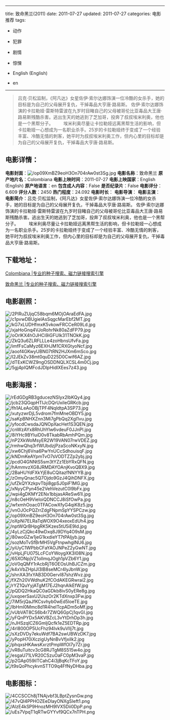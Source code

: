 
---
title: 致命黑兰(2011)
date: 2011-07-27
updated: 2011-07-27
categories: 电影推荐
tags:
- 动作
- 犯罪
- 剧情
- 惊悚

- English (English)
- en
---


> 吕克·贝松监制，《阿凡达》女星佐伊·索尔达娜饰演一位冷酷的女杀手，她的目标是为自己的父母展开复仇，干掉毒品大亨唐·路易斯。 佐伊·索尔达娜饰演的卡拉勒娅·雷斯特雷波在九岁时目睹自己的父母被哥伦比亚毒品大王唐·路易斯残酷杀害。逃出生天的她逃到了芝加哥，投奔了叔叔埃米利奥，他也是一个黑帮分子。 　　埃米利奥尽量让卡拉勒娅远离黑帮生活的影响，但卡拉勒娅一心想成为一名职业杀手。25岁的卡拉勒娅终于变成了一个经验丰富、冷酷无情的刺客，她平时为叔叔埃米利奥工作，但内心里的目标却是为自己的父母展开复仇，干掉毒品大亨唐·路易斯。

## **电影详情**：

**电影封面**：<img src="https://image.tmdb.org/t/p/w200/op09XmBZ9eoH3On704rAw0st3Sg.jpg" alt="/op09XmBZ9eoH3On704rAw0st3Sg.jpg" title="/op09XmBZ9eoH3On704rAw0st3Sg.jpg">
**电影名称**：致命黑兰
**原产地片名**：Colombiana
**电影上映时间**：2011-07-27
**电影上映国家**：English (English)
**原产地语言**：en
**包含成人内容**：False
**是否纪录片**：False
**电影评分**：6.609
**评分人数**：2450
**热门程度**：24.092
**电影时长**：
**电影导演**：
**电影主演**：
**电影简介**：吕克·贝松监制，《阿凡达》女星佐伊·索尔达娜饰演一位冷酷的女杀手，她的目标是为自己的父母展开复仇，干掉毒品大亨唐·路易斯。 佐伊·索尔达娜饰演的卡拉勒娅·雷斯特雷波在九岁时目睹自己的父母被哥伦比亚毒品大王唐·路易斯残酷杀害。逃出生天的她逃到了芝加哥，投奔了叔叔埃米利奥，他也是一个黑帮分子。 　　埃米利奥尽量让卡拉勒娅远离黑帮生活的影响，但卡拉勒娅一心想成为一名职业杀手。25岁的卡拉勒娅终于变成了一个经验丰富、冷酷无情的刺客，她平时为叔叔埃米利奥工作，但内心里的目标却是为自己的父母展开复仇，干掉毒品大亨唐·路易斯。

## **下载地址**：
[Colombiana |专业的种子搜索、磁力链接搜索引擎](https://movie.amd794.com:2083/?search=Colombiana&ordering=&mode=match_phrase&page_size=10&page=1)

[致命黑兰 |专业的种子搜索、磁力链接搜索引擎](https://movie.amd794.com:2083/?search=%E8%87%B4%E5%91%BD%E9%BB%91%E5%85%B0&ordering=&mode=match_phrase&page_size=10&page=1)
 

## **电影剧照**：
<img src="https://image.tmdb.org/t/p/original/2PlRuZUjqC58bqm6MOjOAraEdFA.jpg" alt="/2PlRuZUjqC58bqm6MOjOAraEdFA.jpg" title="/2PlRuZUjqC58bqm6MOjOAraEdFA.jpg"><img src="https://image.tmdb.org/t/p/original/c1pvwDBUgielAsSqgcMarEbf2MT.jpg" alt="/c1pvwDBUgielAsSqgcMarEbf2MT.jpg" title="/c1pvwDBUgielAsSqgcMarEbf2MT.jpg"><img src="https://image.tmdb.org/t/p/original/kG7xLUDHfmxK5vkowFRCCeR09Ld.jpg" alt="/kG7xLUDHfmxK5vkowFRCCeR09Ld.jpg" title="/kG7xLUDHfmxK5vkowFRCCeR09Ld.jpg"><img src="https://image.tmdb.org/t/p/original/xjaHoGnq4VJoRohrNk80aZdFP79.jpg" alt="/xjaHoGnq4VJoRohrNk80aZdFP79.jpg" title="/xjaHoGnq4VJoRohrNk80aZdFP79.jpg"><img src="https://image.tmdb.org/t/p/original/oOrlKX4hOJHCi9iGFUIk31TNOkK.jpg" alt="/oOrlKX4hOJHCi9iGFUIk31TNOkK.jpg" title="/oOrlKX4hOJHCi9iGFUIk31TNOkK.jpg"><img src="https://image.tmdb.org/t/p/original/ZkQ3u6ZLRFLLLe4zoHbnsUfvFa.jpg" alt="/ZkQ3u6ZLRFLLLe4zoHbnsUfvFa.jpg" title="/ZkQ3u6ZLRFLLLe4zoHbnsUfvFa.jpg"><img src="https://image.tmdb.org/t/p/original/imfFsCaMyz6EXHJM1CRXGtyoNcf.jpg" alt="/imfFsCaMyz6EXHJM1CRXGtyoNcf.jpg" title="/imfFsCaMyz6EXHJM1CRXGtyoNcf.jpg"><img src="https://image.tmdb.org/t/p/original/aoof4GKwyUBN07tRN2HJXm6mSco.jpg" alt="/aoof4GKwyUBN07tRN2HJXm6mSco.jpg" title="/aoof4GKwyUBN07tRN2HJXm6mSco.jpg"><img src="https://image.tmdb.org/t/p/original/l2JEkZv38mt0quD225D0Cwif6AZ.jpg" alt="/l2JEkZv38mt0quD225D0Cwif6AZ.jpg" title="/l2JEkZv38mt0quD225D0Cwif6AZ.jpg"><img src="https://image.tmdb.org/t/p/original/dTExKCWZ9ngOSDDNQLXCSL4m0Cj.jpg" alt="/dTExKCWZ9ngOSDDNQLXCSL4m0Cj.jpg" title="/dTExKCWZ9ngOSDDNQLXCSL4m0Cj.jpg"><img src="https://image.tmdb.org/t/p/original/5gj4pIQMFcdJDlpHidlXEes7z43.jpg" alt="/5gj4pIQMFcdJDlpHidlXEes7z43.jpg" title="/5gj4pIQMFcdJDlpHidlXEes7z43.jpg">

## **电影海报**：
<img src="https://image.tmdb.org/t/p/original/rEdGDgRB3gducezNSIyx2lbKQy4.jpg" alt="/rEdGDgRB3gducezNSIyx2lbKQy4.jpg" title="/rEdGDgRB3gducezNSIyx2lbKQy4.jpg"><img src="https://image.tmdb.org/t/p/original/jcb23QGqpHTIJcDQrUxiIeGRKcb.jpg" alt="/jcb23QGqpHTIJcDQrUxiIeGRKcb.jpg" title="/jcb23QGqpHTIJcDQrUxiIeGRKcb.jpg"><img src="https://image.tmdb.org/t/p/original/fh1ALeAoOBjTPF4NqldtpA3SP73.jpg" alt="/fh1ALeAoOBjTPF4NqldtpA3SP73.jpg" title="/fh1ALeAoOBjTPF4NqldtpA3SP73.jpg"><img src="https://image.tmdb.org/t/p/original/xutyzwrDjL5vdrom7fmMneOBDY5.jpg" alt="/xutyzwrDjL5vdrom7fmMneOBDY5.jpg" title="/xutyzwrDjL5vdrom7fmMneOBDY5.jpg"><img src="https://image.tmdb.org/t/p/original/saKpBNHXZnn3Mi7gPbQq2XgI1vu.jpg" alt="/saKpBNHXZnn3Mi7gPbQq2XgI1vu.jpg" title="/saKpBNHXZnn3Mi7gPbQq2XgI1vu.jpg"><img src="https://image.tmdb.org/t/p/original/yfocdCwsdaJQNOpXacHet1S3QEN.jpg" alt="/yfocdCwsdaJQNOpXacHet1S3QEN.jpg" title="/yfocdCwsdaJQNOpXacHet1S3QEN.jpg"><img src="https://image.tmdb.org/t/p/original/cnWzAYx8RhUhYlw6vdeuF0JJnPl.jpg" alt="/cnWzAYx8RhUhYlw6vdeuF0JJnPl.jpg" title="/cnWzAYx8RhUhYlw6vdeuF0JJnPl.jpg"><img src="https://image.tmdb.org/t/p/original/8iYHc9BYluiD0v8TkabRbAmhPQm.jpg" alt="/8iYHc9BYluiD0v8TkabRbAmhPQm.jpg" title="/8iYHc9BYluiD0v8TkabRbAmhPQm.jpg"><img src="https://image.tmdb.org/t/p/original/nP2XkWoMsyER2W19VAN07rwVDEZ.jpg" alt="/nP2XkWoMsyER2W19VAN07rwVDEZ.jpg" title="/nP2XkWoMsyER2W19VAN07rwVDEZ.jpg"><img src="https://image.tmdb.org/t/p/original/rmhwQhq3rfWUbdzjPzaScoNKxyN.jpg" alt="/rmhwQhq3rfWUbdzjPzaScoNKxyN.jpg" title="/rmhwQhq3rfWUbdzjPzaScoNKxyN.jpg"><img src="https://image.tmdb.org/t/p/original/xw6Chj6Vna6PwYnUCcSdhouisqF.jpg" alt="/xw6Chj6Vna6PwYnUCcSdhouisqF.jpg" title="/xw6Chj6Vna6PwYnUCcSdhouisqF.jpg"><img src="https://image.tmdb.org/t/p/original/kNDmKeAYpmTvO7sVODTZZp2ybj.jpg" alt="/kNDmKeAYpmTvO7sVODTZZp2ybj.jpg" title="/kNDmKeAYpmTvO7sVODTZZp2ybj.jpg"><img src="https://image.tmdb.org/t/p/original/pcdO4GNNtS5sm3tYZz1EbYRxQFN.jpg" alt="/pcdO4GNNtS5sm3tYZz1EbYRxQFN.jpg" title="/pcdO4GNNtS5sm3tYZz1EbYRxQFN.jpg"><img src="https://image.tmdb.org/t/p/original/hAmmvzXG8JRMDAYOAnjKvoQBX9.jpg" alt="/hAmmvzXG8JRMDAYOAnjKvoQBX9.jpg" title="/hAmmvzXG8JRMDAYOAnjKvoQBX9.jpg"><img src="https://image.tmdb.org/t/p/original/2BaHUYdFXkYjE8uCQitazfNNYYB.jpg" alt="/2BaHUYdFXkYjE8uCQitazfNNYYB.jpg" title="/2BaHUYdFXkYjE8uCQitazfNNYYB.jpg"><img src="https://image.tmdb.org/t/p/original/zOmyQnac5Q7Ojdo9GzJ4QihDNFX.jpg" alt="/zOmyQnac5Q7Ojdo9GzJ4QihDNFX.jpg" title="/zOmyQnac5Q7Ojdo9GzJ4QihDNFX.jpg"><img src="https://image.tmdb.org/t/p/original/ufZkQYXzkpvTbji8gpSJ0piF1MG.jpg" alt="/ufZkQYXzkpvTbji8gpSJ0piF1MG.jpg" title="/ufZkQYXzkpvTbji8gpSJ0piF1MG.jpg"><img src="https://image.tmdb.org/t/p/original/xNyyCPyn45e2VehVezutC0l9bFx.jpg" alt="/xNyyCPyn45e2VehVezutC0l9bFx.jpg" title="/xNyyCPyn45e2VehVezutC0l9bFx.jpg"><img src="https://image.tmdb.org/t/p/original/wpi4gDKMY2ENx1bbjasAReSw61l.jpg" alt="/wpi4gDKMY2ENx1bbjasAReSw61l.jpg" title="/wpi4gDKMY2ENx1bbjasAReSw61l.jpg"><img src="https://image.tmdb.org/t/p/original/n8cOeH9VieloiQDNCCJ8iSfOwPa.jpg" alt="/n8cOeH9VieloiQDNCCJ8iSfOwPa.jpg" title="/n8cOeH9VieloiQDNCCJ8iSfOwPa.jpg"><img src="https://image.tmdb.org/t/p/original/wfxmhOoac0TFACowXfyG4qiK8z5.jpg" alt="/wfxmhOoac0TFACowXfyG4qiK8z5.jpg" title="/wfxmhOoac0TFACowXfyG4qiK8z5.jpg"><img src="https://image.tmdb.org/t/p/original/vnOJOcPQZrrZdgFNpmSpYYSPCzw.jpg" alt="/vnOJOcPQZrrZdgFNpmSpYYSPCzw.jpg" title="/vnOJOcPQZrrZdgFNpmSpYYSPCzw.jpg"><img src="https://image.tmdb.org/t/p/original/op09XmBZ9eoH3On704rAw0st3Sg.jpg" alt="/op09XmBZ9eoH3On704rAw0st3Sg.jpg" title="/op09XmBZ9eoH3On704rAw0st3Sg.jpg"><img src="https://image.tmdb.org/t/p/original/oXpNi7ELRaTqWOX9O4xeoxEdUh4.jpg" alt="/oXpNi7ELRaTqWOX9O4xeoxEdUh4.jpg" title="/oXpNi7ELRaTqWOX9O4xeoxEdUh4.jpg"><img src="https://image.tmdb.org/t/p/original/nptWQrBHpgRK5Kzes5tU5iE9Id.jpg" alt="/nptWQrBHpgRK5Kzes5tU5iE9Id.jpg" title="/nptWQrBHpgRK5Kzes5tU5iE9Id.jpg"><img src="https://image.tmdb.org/t/p/original/4yLzCjQkc49wDxq8J9DYq4O9sM.jpg" alt="/4yLzCjQkc49wDxq8J9DYq4O9sM.jpg" title="/4yLzCjQkc49wDxq8J9DYq4O9sM.jpg"><img src="https://image.tmdb.org/t/p/original/80woGZw1jeG1kxdieYT7tPAljyb.jpg" alt="/80woGZw1jeG1kxdieYT7tPAljyb.jpg" title="/80woGZw1jeG1kxdieYT7tPAljyb.jpg"><img src="https://image.tmdb.org/t/p/original/sozMoTvSfBrMH5VgFtnpwhgINU6.jpg" alt="/sozMoTvSfBrMH5VgFtnpwhgINU6.jpg" title="/sozMoTvSfBrMH5VgFtnpwhgINU6.jpg"><img src="https://image.tmdb.org/t/p/original/yiUyC1WPbbCFaYAOJNPeZ2yGwNT.jpg" alt="/yiUyC1WPbbCFaYAOJNPeZ2yGwNT.jpg" title="/yiUyC1WPbbCFaYAOJNPeZ2yGwNT.jpg"><img src="https://image.tmdb.org/t/p/original/vHpLjFU075LcFCoYWoygXK3I08N.jpg" alt="/vHpLjFU075LcFCoYWoygXK3I08N.jpg" title="/vHpLjFU075LcFCoYWoygXK3I08N.jpg"><img src="https://image.tmdb.org/t/p/original/65XONpjVZ1ollmqJOgh1pVZb6Y1.jpg" alt="/65XONpjVZ1ollmqJOgh1pVZb6Y1.jpg" title="/65XONpjVZ1ollmqJOgh1pVZb6Y1.jpg"><img src="https://image.tmdb.org/t/p/original/oV0qQMY1rAcbRjT6OEOsUhBJCZm.jpg" alt="/oV0qQMY1rAcbRjT6OEOsUhBJCZm.jpg" title="/oV0qQMY1rAcbRjT6OEOsUhBJCZm.jpg"><img src="https://image.tmdb.org/t/p/original/k4xVbZHplJI3IB8seMCr4lyJbnW.jpg" alt="/k4xVbZHplJI3IB8seMCr4lyJbnW.jpg" title="/k4xVbZHplJI3IB8seMCr4lyJbnW.jpg"><img src="https://image.tmdb.org/t/p/original/shnXA3fxYAB3D0GervI87shzWvz.jpg" alt="/shnXA3fxYAB3D0GervI87shzWvz.jpg" title="/shnXA3fxYAB3D0GervI87shzWvz.jpg"><img src="https://image.tmdb.org/t/p/original/fXZh20VWdhuK2fCOdAKEGRwrai2.jpg" alt="/fXZh20VWdhuK2fCOdAKEGRwrai2.jpg" title="/fXZh20VWdhuK2fCOdAKEGRwrai2.jpg"><img src="https://image.tmdb.org/t/p/original/rYZ1QuYyjATgM17EJ2hqnAlkEfW.jpg" alt="/rYZ1QuYyjATgM17EJ2hqnAlkEfW.jpg" title="/rYZ1QuYyjATgM17EJ2hqnAlkEfW.jpg"><img src="https://image.tmdb.org/t/p/original/pQDQ2HkaQC0aGDkb8ivS0yERe8g.jpg" alt="/pQDQ2HkaQC0aGDkb8ivS0yERe8g.jpg" title="/pQDQ2HkaQC0aGDkb8ivS0yERe8g.jpg"><img src="https://image.tmdb.org/t/p/original/uxqoerSaxU2UszOr2KTdXnxp3Fw.jpg" alt="/uxqoerSaxU2UszOr2KTdXnxp3Fw.jpg" title="/uxqoerSaxU2UszOr2KTdXnxp3Fw.jpg"><img src="https://image.tmdb.org/t/p/original/7iM5rjQaJfKCsvhyb0wEd5loeTE.jpg" alt="/7iM5rjQaJfKCsvhyb0wEd5loeTE.jpg" title="/7iM5rjQaJfKCsvhyb0wEd5loeTE.jpg"><img src="https://image.tmdb.org/t/p/original/lbHmI0Mmc8d1R4heITcpADm5oMf.jpg" alt="/lbHmI0Mmc8d1R4heITcpADm5oMf.jpg" title="/lbHmI0Mmc8d1R4heITcpADm5oMf.jpg"><img src="https://image.tmdb.org/t/p/original/vUbVAT8CS6b4r7ZWQ6GpCj1qvGI.jpg" alt="/vUbVAT8CS6b4r7ZWQ6GpCj1qvGI.jpg" title="/vUbVAT8CS6b4r7ZWQ6GpCj1qvGI.jpg"><img src="https://image.tmdb.org/t/p/original/yFQnPYDx5AKVBZcL3vYtDrhDp3h.jpg" alt="/yFQnPYDx5AKVBZcL3vYtDrhDp3h.jpg" title="/yFQnPYDx5AKVBZcL3vYtDrhDp3h.jpg"><img src="https://image.tmdb.org/t/p/original/nJHSzqICZ6GmljQcfk1eZ5EDTRp.jpg" alt="/nJHSzqICZ6GmljQcfk1eZ5EDTRp.jpg" title="/nJHSzqICZ6GmljQcfk1eZ5EDTRp.jpg"><img src="https://image.tmdb.org/t/p/original/4rl800OP5UcFhz94lvk9uVlIj7t.jpg" alt="/4rl800OP5UcFhz94lvk9uVlIj7t.jpg" title="/4rl800OP5UcFhz94lvk9uVlIj7t.jpg"><img src="https://image.tmdb.org/t/p/original/sXzDVDy7ekuWdf7BA2swUBWzDK7.jpg" alt="/sXzDVDy7ekuWdf7BA2swUBWzDK7.jpg" title="/sXzDVDy7ekuWdf7BA2swUBWzDK7.jpg"><img src="https://image.tmdb.org/t/p/original/yPopH70iXczigUyNnBvVfjxiIk2.jpg" alt="/yPopH70iXczigUyNnBvVfjxiIk2.jpg" title="/yPopH70iXczigUyNnBvVfjxiIk2.jpg"><img src="https://image.tmdb.org/t/p/original/phqxsHKAwsKxrztPmpWfOl7y7Zr.jpg" alt="/phqxsHKAwsKxrztPmpWfOl7y7Zr.jpg" title="/phqxsHKAwsKxrztPmpWfOl7y7Zr.jpg"><img src="https://image.tmdb.org/t/p/original/vR8uTuitcv3cG8RJTgM8S515w4o.jpg" alt="/vR8uTuitcv3cG8RJTgM8S515w4o.jpg" title="/vR8uTuitcv3cG8RJTgM8S515w4o.jpg"><img src="https://image.tmdb.org/t/p/original/esgaU71LVR20CSzuOaFC0pM3vaP.jpg" alt="/esgaU71LVR20CSzuOaFC0pM3vaP.jpg" title="/esgaU71LVR20CSzuOaFC0pM3vaP.jpg"><img src="https://image.tmdb.org/t/p/original/p2GAp059ilTCahC4i3jBqKcTFoY.jpg" alt="/p2GAp059ilTCahC4i3jBqKcTFoY.jpg" title="/p2GAp059ilTCahC4i3jBqKcTFoY.jpg"><img src="https://image.tmdb.org/t/p/original/t9sQoPhcykvnSTTO9q4FfNyDHba.jpg" alt="/t9sQoPhcykvnSTTO9q4FfNyDHba.jpg" title="/t9sQoPhcykvnSTTO9q4FfNyDHba.jpg">

## **电影图标**：
<img src="https://image.tmdb.org/t/p/original/4CCSCCh8jTNAjvbf3LBptZysnGw.png" alt="/4CCSCCh8jTNAjvbf3LBptZysnGw.png" title="/4CCSCCh8jTNAjvbf3LBptZysnGw.png"><img src="https://image.tmdb.org/t/p/original/47vQI4PPHOZEeDlayONXgSIeft1.png" alt="/47vQI4PPHOZEeDlayONXgSIeft1.png" title="/47vQI4PPHOZEeDlayONXgSIeft1.png"><img src="https://image.tmdb.org/t/p/original/AlzE4kSP9HnozMH9IVX5Dii0DpP.png" alt="/AlzE4kSP9HnozMH9IVX5Dii0DpP.png" title="/AlzE4kSP9HnozMH9IVX5Dii0DpP.png"><img src="https://image.tmdb.org/t/p/original/uEs7VpqT1qRTwGYYvf9QCx7nTPH.png" alt="/uEs7VpqT1qRTwGYYvf9QCx7nTPH.png" title="/uEs7VpqT1qRTwGYYvf9QCx7nTPH.png">
